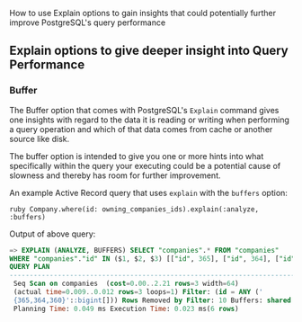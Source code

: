 How to use Explain options to gain insights that could potentially further
improve PostgreSQL's query performance

Explain options to give deeper insight into Query Performance
--------------


### Buffer

The Buffer option that comes with PostgreSQL's `Explain` command gives one
insights with regard to the data it is reading or writing when performing a
query operation and which of that data comes from cache or another source like
disk.

The buffer option is intended to give you one or more hints into what
specifically within the query your executing could be a potential cause of
slowness and thereby has room for further improvement.


An example Active Record query that uses `explain` with the `buffers` option:

```ruby Company.where(id: owning_companies_ids).explain(:analyze, :buffers) ```

Output of above query:

```sql
=> EXPLAIN (ANALYZE, BUFFERS) SELECT "companies".* FROM "companies"
WHERE "companies"."id" IN ($1, $2, $3) [["id", 365], ["id", 364], ["id", 360]]
QUERY PLAN
-------------------------------------------------------------------------------
 Seq Scan on companies  (cost=0.00..2.21 rows=3 width=64)
 (actual time=0.009..0.012 rows=3 loops=1) Filter: (id = ANY ('
 {365,364,360}'::bigint[])) Rows Removed by Filter: 10 Buffers: shared hit=1
 Planning Time: 0.049 ms Execution Time: 0.023 ms(6 rows)
 ```
